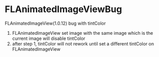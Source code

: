 # FLAnimatedImageViewBug
FLAnimatedImageView(1.0.12) bug with tintColor
1. FLAnimatedImageView set image with the same image which is the current image will disable tintColor
2. after step 1, tintColor will not rework until set a different tintColor on FLAnimatedImageView 
